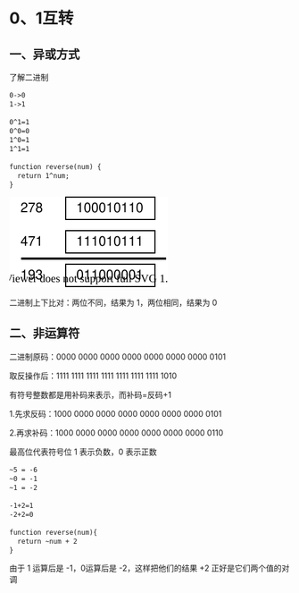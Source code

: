# 0、1互转

## 一、异或方式

了解二进制
```
0->0
1->1

0^1=1
0^0=0
1^0=1
1^1=1

function reverse(num) {
  return 1^num;
}
```
![转换](/Images/1.svg)

二进制上下比对：两位不同，结果为 1，两位相同，结果为 0

## 二、非运算符

二进制原码：0000 0000 0000 0000 0000 0000 0000 0101

取反操作后：1111 1111 1111 1111 1111 1111 1111 1010

有符号整数都是用补码来表示，而补码=反码+1

1.先求反码：1000 0000 0000 0000 0000 0000 0000 0101

2.再求补码：1000 0000 0000 0000 0000 0000 0000 0110

最高位代表符号位 1 表示负数，0 表示正数

```
~5 = -6
~0 = -1
~1 = -2

-1+2=1
-2+2=0

function reverse(num){
  return ~num + 2
}
```

由于 1 运算后是 -1，0运算后是 -2，这样把他们的结果 +2 正好是它们两个值的对调


